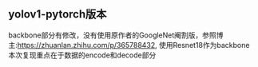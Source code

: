 ## yolov1-pytorch版本
backbone部分有修改，没有使用原作者的GoogleNet阉割版，参照博主:https://zhuanlan.zhihu.com/p/365788432, 使用Resnet18作为backbone    
本次复现重点在于数据的encode和decode部分
